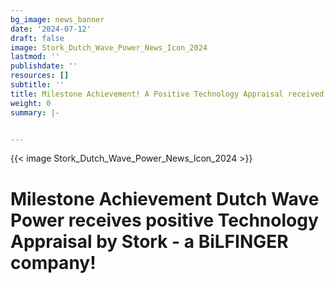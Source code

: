```yaml
---
bg_image: news_banner
date: '2024-07-12'
draft: false
image: Stork_Dutch_Wave_Power_News_Icon_2024
lastmod: ''
publishdate: ''
resources: []
subtitle: ''
title: Milestone Achievement! A Positive Technology Appraisal received!
weight: 0
summary: |-


---
```


{{< image Stork_Dutch_Wave_Power_News_Icon_2024 >}}

# Milestone Achievement Dutch Wave Power receives positive Technology Appraisal by Stork - a BiLFINGER company!
